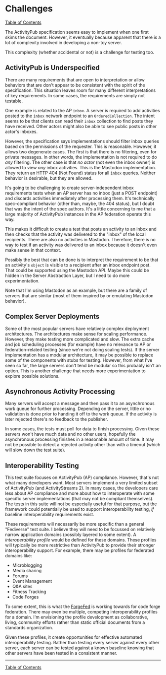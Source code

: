 # Challenges

[Table of Contents](toc.md)

The ActivityPub specification seems easy to implement when one first skims the document. However, it eventually because apparent that there is a lot of complexity involved in developing a non-toy server.

This complexity (whether accidental or not) is a challenge for testing too.

## ActivityPub is Underspecified

There are many requirements that are open to interpretation or allow behaviors that are don't appear to be consistent with the spirit of the specification. This situation leaves room for many different interpretations of key requirements. In some cases, the requirements are simply not testable.

One example is related to the AP `inbox`. A server is required to add activities posted to the `inbox` network endpoint to an `OrderedCollection`. The intent seems to be that clients can read their `inbox` collection to find posts they have received. Other actors might also be able to see public posts in other actor's inboxes.

However, the specification says implementations should filter inbox queries based on the permissions of the requester. This is reasonable. However, it allows two degenerate cases. The first is that there is no filtering, even for private messages. In other words, the implementation is not required to do *any* filtering. The other case is that *no actor* (not even the inbox owner) is allowed to view *any* inbox activities. This is the Mastodon implementation. They return an HTTP 404 (Not Found) status for all `inbox` queries. Neither behavior is desirable, but they are allowed.

It's going to be challenging to create server-independent inbox requirements tests when an AP server has no inbox (just a POST endpoint) and discards activities immediately after processing them. It's technically spec-compliant behavior (other than, maybe, the 404 status), but I doubt that was the intent of the spec authors. It's a little concerning to me that a large majority of ActivityPub instances in the AP federation operate this way.

This makes it difficult to create a test that posts an activity to an inbox and then checks that the activity was delivered to the "inbox" of the local recipients. There are also no activities in Mastodon. Therefore, there is no way to test if an activity was delivered to an inbox because it doesn't even make sense in that context.

Possibly the best that can be done is to interpret the requirement to be that an activity's `object` is visible to a recipient after an inbox endpoint post. That could be supported using the Mastodon API. Maybe this could be hidden in the Server Abstraction Layer, but I need to do more experimentation.

Note that I'm using Mastodon as an example, but there are a family of servers that are similar (most of them inspired by or emulating Mastodon behavior).

## Complex Server Deployments

Some of the most popular servers have relatively complex deployment architectures. The architectures make sense for scaling performance. However, they make testing more complicated and slow. The extra cache and job scheduling processes (for example) have no relevance to AP or federation-related testing (since we're not doing scaling tests). If the server implementation has a modular architecture, it may be possible to replace some of the components with stubs for testing. However, from what I've seen so far, the large servers don't tend be modular so this probably isn't an option. This is another challenge that needs more experimentation to explore possible solutions.

## Asynchronous Activity Processing

Many servers will accept a message and then pass it to an asynchronous work queue for further processing. Depending on the server, little or no validation is done prior to handing it off to the work queue. If the activity is later rejected there's no feedback to the publisher.

In some cases, the tests must poll for data to finish processing. Given these servers won't have much data and no other users, hopefully the asynchronous processing finishes in a reasonable amount of time. It may not be possible to detect a rejected activity other than with a timeout (which will slow down the test suite).

## Interoperability Testing

This test suite focuses on ActivityPub (AP) compliance. However, that's not what many developers want. Most servers implement a very limited subset of ActivityPub (and ActivityStreams 2). In many cases, the developers care less about AP compliance and more about how to interoperate with some specific server implementations (that may not be compliant themselves). The tests in this suite will not be especially useful for that purpose, but the framework could potentially be used to support interoperability testing, *if* baseline interoperability requirements exist.

These requirements will necessarily be more specific than a general "Fediverse" test suite. I believe they will need to be focussed on relatively narrow application domains (possibly layered to some extent). A *interoperability profile* would be defined for these domains. These profiles will typically be more restrictive than ActivityPub to provide their stronger interoperability support. For example, there may be profiles for federated domains like:

* Microblogging
* Media sharing
* Forums
* Event Management
* Q&A sites
* Fitness Tracking
* Code Forges

To some extent, this is what the [ForgeFed](https://forgefed.org/) is working towards for code forge federation. There may even be multiple, competing interoperability profiles for a domain. I'm envisioning the profile development as collaborative, living, community efforts rather than static official documents from a standards organization.

Given these profiles, it create opportunities for effective automated interoperability testing. Rather than testing every server against every other server, each server can be tested against a known baseline knowing that other servers have been tested in a consistent manner.

---
[Table of Contents](toc.md)

